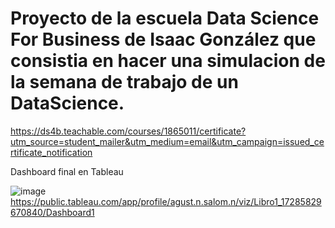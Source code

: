 # Proyecto de la escuela Data Science For Business de Isaac González que consistia en hacer una simulacion de la semana de trabajo de un DataScience. 
https://ds4b.teachable.com/courses/1865011/certificate?utm_source=student_mailer&utm_medium=email&utm_campaign=issued_certificate_notification

Dashboard final en Tableau

![image](https://github.com/user-attachments/assets/246709f5-4b32-43d2-8c56-dbf13b3e6eb7)
https://public.tableau.com/app/profile/agust.n.salom.n/viz/Libro1_17285829670840/Dashboard1

